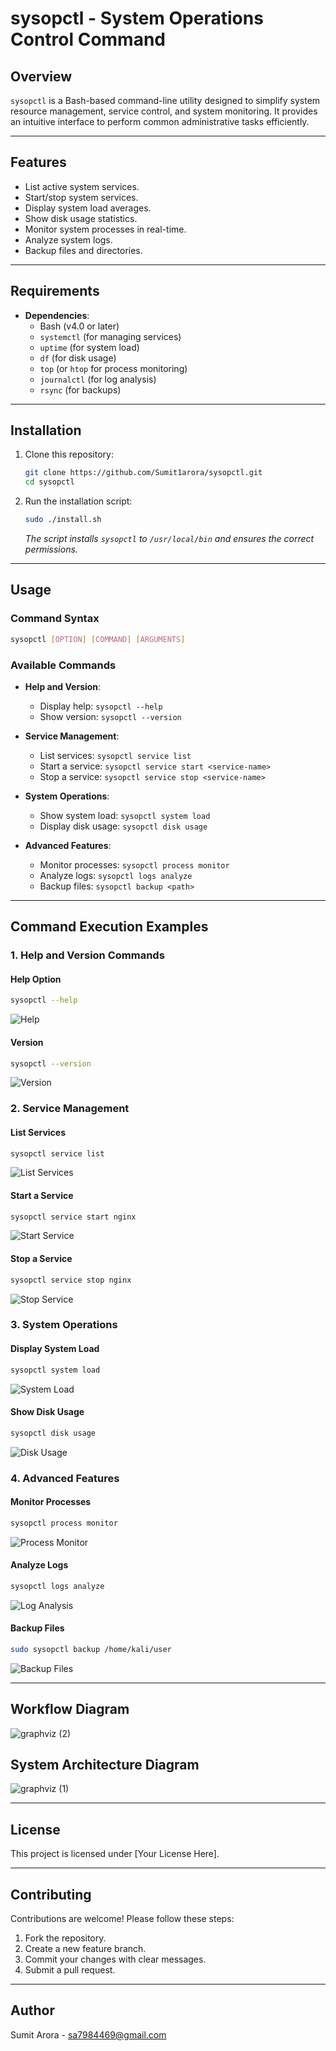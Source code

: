 # sysopctl - System Operations Control Command

## Overview
`sysopctl` is a Bash-based command-line utility designed to simplify system resource management, service control, and system monitoring. It provides an intuitive interface to perform common administrative tasks efficiently.

---

## Features
- List active system services.
- Start/stop system services.
- Display system load averages.
- Show disk usage statistics.
- Monitor system processes in real-time.
- Analyze system logs.
- Backup files and directories.

---

## Requirements
- **Dependencies**:
  - Bash (v4.0 or later)
  - `systemctl` (for managing services)
  - `uptime` (for system load)
  - `df` (for disk usage)
  - `top` (or `htop` for process monitoring)
  - `journalctl` (for log analysis)
  - `rsync` (for backups)

---

## Installation
1. Clone this repository:
   ```bash
   git clone https://github.com/Sumit1arora/sysopctl.git
   cd sysopctl
   ```
2. Run the installation script:
   ```bash
   sudo ./install.sh
   ```
   *The script installs `sysopctl` to `/usr/local/bin` and ensures the correct permissions.*

---

## Usage
### Command Syntax
```bash
sysopctl [OPTION] [COMMAND] [ARGUMENTS]
```

### Available Commands
- **Help and Version**:
  - Display help: `sysopctl --help`
  - Show version: `sysopctl --version`

- **Service Management**:
  - List services: `sysopctl service list`
  - Start a service: `sysopctl service start <service-name>`
  - Stop a service: `sysopctl service stop <service-name>`

- **System Operations**:
  - Show system load: `sysopctl system load`
  - Display disk usage: `sysopctl disk usage`

- **Advanced Features**:
  - Monitor processes: `sysopctl process monitor`
  - Analyze logs: `sysopctl logs analyze`
  - Backup files: `sysopctl backup <path>`

---

## Command Execution Examples
### 1. Help and Version Commands
#### Help Option
```bash
sysopctl --help
```
![Help](https://github.com/user-attachments/assets/8580deba-cb40-4613-a3f7-72541b0d96d8)


#### Version
```bash
sysopctl --version
```
![Version](https://github.com/user-attachments/assets/d1fda8d8-6d8c-4765-ad75-2a5130fb8ff4)


### 2. Service Management
#### List Services
```bash
sysopctl service list
```
![List Services](https://github.com/user-attachments/assets/ce0b792b-6324-4cf7-9db5-c3e2f6f96b0d)


#### Start a Service
```bash
sysopctl service start nginx
```
![Start Service](https://github.com/user-attachments/assets/cd7e7bcd-c6ee-44a9-814b-0448624bf2cd)


#### Stop a Service
```bash
sysopctl service stop nginx
```
![Stop Service](https://github.com/user-attachments/assets/747e152f-a4ec-4ddc-8fca-7f99a30ae32d)


### 3. System Operations
#### Display System Load
```bash
sysopctl system load
```
![System Load](https://github.com/user-attachments/assets/844d9dc0-a130-49c7-8cd8-0e6c399a6fcf)


#### Show Disk Usage
```bash
sysopctl disk usage
```
![Disk Usage](https://github.com/user-attachments/assets/dc695c50-bc74-4111-9384-f5d5a5ad069c)


### 4. Advanced Features
#### Monitor Processes
```bash
sysopctl process monitor
```
![Process Monitor](https://github.com/user-attachments/assets/8bf4096d-ab62-4a05-aa8c-fb611401d4ba)


#### Analyze Logs
```bash
sysopctl logs analyze
```
![Log Analysis](https://github.com/user-attachments/assets/761830e0-381f-498c-ab36-12e19f793eb4)


#### Backup Files
```bash
sudo sysopctl backup /home/kali/user
```
![Backup Files](https://github.com/user-attachments/assets/7e52534c-6a15-4798-8409-f9921b7ef91b)


---

## Workflow Diagram
![graphviz (2)](https://github.com/user-attachments/assets/aca0366c-0a11-44e0-a3f3-1e941fa0125d)



## System Architecture Diagram
![graphviz (1)](https://github.com/user-attachments/assets/23e070fa-d0c5-44b0-aa0c-d6054254f80e)

---

## License
This project is licensed under [Your License Here].

---

## Contributing
Contributions are welcome! Please follow these steps:
1. Fork the repository.
2. Create a new feature branch.
3. Commit your changes with clear messages.
4. Submit a pull request.

---

## Author
Sumit Arora - sa7984469@gmail.com

